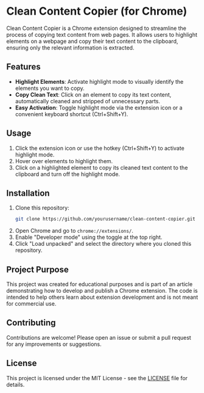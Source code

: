 # Clean Content Copier (for Chrome)

Clean Content Copier is a Chrome extension designed to streamline the process of copying text content from web pages. It allows users to highlight elements on a webpage and copy their text content to the clipboard, ensuring only the relevant information is extracted.

## Features

- **Highlight Elements**: Activate highlight mode to visually identify the elements you want to copy.
- **Copy Clean Text**: Click on an element to copy its text content, automatically cleaned and stripped of unnecessary parts.
- **Easy Activation**: Toggle highlight mode via the extension icon or a convenient keyboard shortcut (Ctrl+Shift+Y).

## Usage

1. Click the extension icon or use the hotkey (Ctrl+Shift+Y) to activate highlight mode.
2. Hover over elements to highlight them.
3. Click on a highlighted element to copy its cleaned text content to the clipboard and turn off the highlight mode.

## Installation

1. Clone this repository:
   ```sh
   git clone https://github.com/yourusername/clean-content-copier.git
   ```
2. Open Chrome and go to `chrome://extensions/`.
3. Enable "Developer mode" using the toggle at the top right.
4. Click "Load unpacked" and select the directory where you cloned this repository.

## Project Purpose

This project was created for educational purposes and is part of an article demonstrating how to develop and publish a Chrome extension. The code is intended to help others learn about extension development and is not meant for commercial use.

## Contributing

Contributions are welcome! Please open an issue or submit a pull request for any improvements or suggestions.

## License

This project is licensed under the MIT License - see the [LICENSE](LICENSE) file for details.
